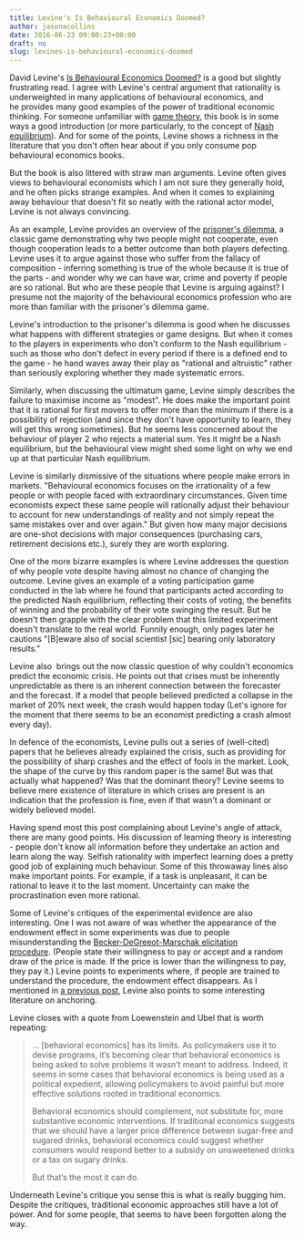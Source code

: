 ```yaml
---
title: Levine's Is Behavioural Economics Doomed?
author: jasonacollins
date: 2016-06-23 09:00:23+00:00
draft: no
slug: levines-is-behavioural-economics-doomed
---
```


David Levine's [Is Behavioural Economics Doomed?](http://www.openbookpublishers.com/product/77) is a good but slightly frustrating read. I agree with Levine's central argument that rationality is underweighted in many applications of behavioural economics, and he provides many good examples of the power of traditional economic thinking. For someone unfamiliar with [game theory](https://en.wikipedia.org/wiki/Game_theory), this book is in some ways a good introduction (or more particularly, to the concept of [Nash equilibrium](https://en.wikipedia.org/wiki/Nash_equilibrium)). And for some of the points, Levine shows a richness in the literature that you don't often hear about if you only consume pop behavioural economics books.

But the book is also littered with straw man arguments. Levine often gives views to behavioural economists which I am not sure they generally hold, and he often picks strange examples. And when it comes to explaining away behaviour that doesn't fit so neatly with the rational actor model, Levine is not always convincing.

As an example, Levine provides an overview of the [prisoner's dilemma](https://en.wikipedia.org/wiki/Prisoner%27s_dilemma), a classic game demonstrating why two people might not cooperate, even though cooperation leads to a better outcome than both players defecting. Levine uses it to argue against those who suffer from the fallacy of composition - inferring something is true of the whole because it is true of the parts - and wonder why we can have war, crime and poverty if people are so rational. But who are these people that Levine is arguing against? I presume not the majority of the behavioural economics profession who are more than familiar with the prisoner's dilemma game.

Levine's introduction to the prisoner's dilemma is good when he discusses what happens with different strategies or game designs. But when it comes to the players in experiments who don't conform to the Nash equilibrium - such as those who don't defect in every period if there is a defined end to the game - he hand waves away their play as "rational and altruistic" rather than seriously exploring whether they made systematic errors.

Similarly, when discussing the ultimatum game, Levine simply describes the failure to maximise income as "modest". He does make the important point that it is rational for first movers to offer more than the minimum if there is a possibility of rejection (and since they don't have opportunity to learn, they will get this wrong sometimes). But he seems less concerned about the behaviour of player 2 who rejects a material sum. Yes it might be a Nash equilibrium, but the behavioural view might shed some light on why we end up at that particular Nash equilibrium.

Levine is similarly dismissive of the situations where people make errors in markets. "Behavioural economics focuses on the irrationality of a few people or with people faced with extraordinary circumstances. Given time economists expect these same people will rationally adjust their behaviour to account for new understandings of reality and not simply repeat the same mistakes over and over again." But given how many major decisions are one-shot decisions with major consequences (purchasing cars, retirement decisions etc.), surely they are worth exploring.

One of the more bizarre examples is where Levine addresses the question of why people vote despite having almost no chance of changing the outcome. Levine gives an example of a voting participation game conducted in the lab where he found that participants acted according to the predicted Nash equilibrium, reflecting their costs of voting, the benefits of winning and the probability of their vote swinging the result. But he doesn't then grapple with the clear problem that this limited experiment doesn't translate to the real world. Funnily enough, only pages later he cautions "[B]eware also of social scientist [sic] bearing only laboratory results."

Levine also  brings out the now classic question of why couldn't economics predict the economic crisis. He points out that crises must be inherently unpredictable as there is an inherent connection between the forecaster and the forecast. If a model that people believed predicted a collapse in the market of 20% next week, the crash would happen today (Let's ignore for the moment that there seems to be an economist predicting a crash almost every day).

In defence of the economists, Levine pulls out a series of (well-cited) papers that he believes already explained the crisis, such as providing for the possibility of sharp crashes and the effect of fools in the market. Look, the shape of the curve by this random paper is the same! But was that actually what happened? Was that the dominant theory? Levine seems to believe mere existence of literature in which crises are present is an indication that the profession is fine, even if that wasn't a dominant or widely believed model.

Having spend most this post complaining about Levine's angle of attack, there are many good points. His discussion of learning theory is interesting - people don't know all information before they undertake an action and learn along the way. Selfish rationality with imperfect learning does a pretty good job of explaining much behaviour. Some of this throwaway lines also make important points. For example, if a task is unpleasant, it can be rational to leave it to the last moment. Uncertainty can make the procrastination even more rational.

Some of Levine's critiques of the experimental evidence are also interesting. One I was not aware of was whether the appearance of the endowment effect in some experiments was due to people misunderstanding the [Becker-DeGreeot-Marschak elicitation procedure](https://en.wikipedia.org/wiki/Becker%E2%80%93DeGroot%E2%80%93Marschak_method). (People state their willingness to pay or accept and a random draw of the price is made. If the price is lower than the willingness to pay, they pay it.) Levine points to experiments where, if people are trained to understand the procedure, the endowment effect disappears. As I mentioned in [a previous post](https://www.jasoncollins.blog/replicating-anchoring-effects/), Levine also points to some interesting literature on anchoring.

Levine closes with a quote from Loewenstein and Ubel that is worth repeating:

>… [behavioral economics] has its limits. As policymakers use it to devise programs, it’s becoming clear that behavioral economics is being asked to solve problems it wasn’t meant to address. Indeed, it seems in some cases that behavioral economics is being used as a political expedient, allowing policymakers to avoid painful but more effective solutions rooted in traditional economics.
>
>Behavioral economics should complement, not substitute for, more substantive economic interventions. If traditional economics suggests that we should have a larger price difference between sugar-free and sugared drinks, behavioral economics could suggest whether consumers would respond better to a subsidy on unsweetened drinks or a tax on sugary drinks.
>
>But that’s the most it can do.

Underneath Levine's critique you sense this is what is really bugging him. Despite the critiques, traditional economic approaches still have a lot of power. And for some people, that seems to have been forgotten along the way.
